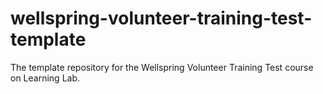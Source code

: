 # wellspring-volunteer-training-test-template
The template repository for the Wellspring Volunteer Training Test course on Learning Lab.
